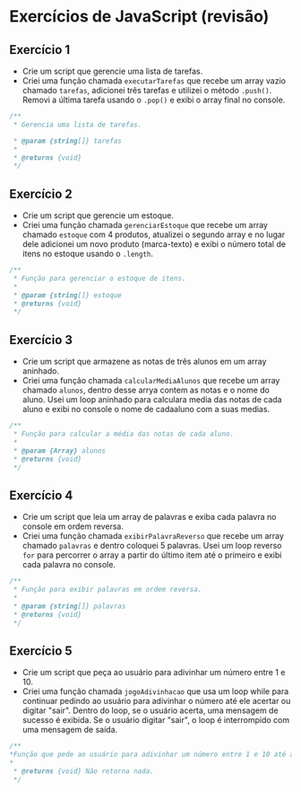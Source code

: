# Exercícios de JavaScript (revisão)

## Exercício 1

- Crie um script que gerencie uma lista de tarefas.
- Criei uma função chamada `executarTarefas` que recebe um array vazio chamado `tarefas`, adicionei três tarefas e utilizei o método `.push()`. Removi a última tarefa usando o `.pop()` e exibi o array final no console.
```js
/**
 * Gerencia uma lista de tarefas.

 * @param {string[]} tarefas 
 * 
 * @returns {void}
 */
```

## Exercício 2 

- Crie um script que gerencie um estoque.
- Criei uma função chamada `gerenciarEstoque` que recebe um array chamado `estoque` com 4 produtos, atualizei o segundo array e no lugar dele adicionei um novo produto (marca-texto) e exibi o número total de itens no estoque usando o `.length`.

```js
/**
 * Função para gerenciar o estoque de itens.
 * 
 * @param {string[]} estoque 
 * @returns {void} 
 */
```

## Exercício 3

- Crie um script que armazene as notas de três alunos em um array aninhado.
- Criei uma função chamada `calcularMediaAlunos` que recebe um array chamado `alunos`, dentro desse arrya contem as notas e o nome do aluno. Usei um loop aninhado para calculara media das notas de cada aluno e exibi no console o nome de cadaaluno com a suas medias.


```js
/**
 * Função para calcular a média das notas de cada aluno.
 * 
 * @param {Array} alunos 
 * @returns {void} 
 */
```

## Exercício 4

- Crie um script que leia um array de palavras e exiba cada palavra no console em ordem reversa.
- Criei uma função chamada ``exibirPalavraReverso`` que recebe um array chamado ``palavras`` e dentro coloquei 5 palavras. Usei um loop reverso ``for`` para percorrer o array a partir do último item até o primeiro e exibi cada palavra no console.

```js
/**
 * Função para exibir palavras em ordem reversa.
 * 
 * @param {string[]} palavras 
 * @returns {void} 
 */
```

## Exercício 5

- Crie um script que peça ao usuário para adivinhar um número entre 1 e 10.
- Criei uma função chamada ``jogoAdivinhacao`` que usa um loop while para continuar pedindo ao usuário para adivinhar o número até ele acertar ou digitar "sair". Dentro do loop, se o usuário acerta, uma mensagem de sucesso é exibida. Se o usuário digitar "sair", o loop é interrompido com uma mensagem de saída.

```js
/**
*Função que pede ao usuário para adivinhar um número entre 1 e 10 até acertar ou digitar "sair".
*
 * @returns {void} Não retorna nada.
 */
```